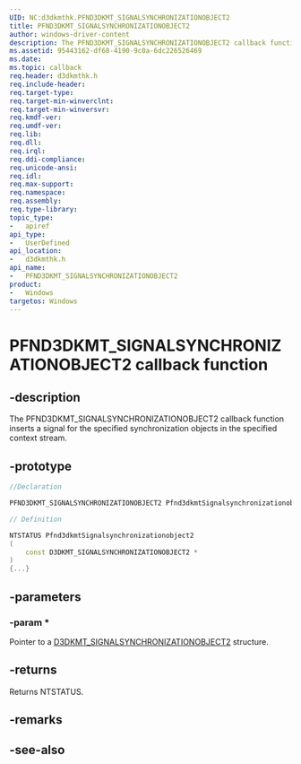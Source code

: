 ```yaml
---
UID: NC:d3dkmthk.PFND3DKMT_SIGNALSYNCHRONIZATIONOBJECT2
title: PFND3DKMT_SIGNALSYNCHRONIZATIONOBJECT2
author: windows-driver-content
description: The PFND3DKMT_SIGNALSYNCHRONIZATIONOBJECT2 callback function inserts a signal for the specified synchronization objects in the specified context stream.
ms.assetid: 95443162-df68-4190-9c0a-6dc226526469
ms.date: 
ms.topic: callback
req.header: d3dkmthk.h
req.include-header:
req.target-type:
req.target-min-winverclnt:
req.target-min-winversvr:
req.kmdf-ver:
req.umdf-ver:
req.lib:
req.dll:
req.irql: 
req.ddi-compliance:
req.unicode-ansi:
req.idl:
req.max-support:
req.namespace:
req.assembly:
req.type-library: 
topic_type: 
-	apiref
api_type: 
-	UserDefined
api_location: 
-	d3dkmthk.h
api_name: 
-	PFND3DKMT_SIGNALSYNCHRONIZATIONOBJECT2
product:
-	Windows
targetos: Windows
---
```


# PFND3DKMT_SIGNALSYNCHRONIZATIONOBJECT2 callback function

## -description

The PFND3DKMT_SIGNALSYNCHRONIZATIONOBJECT2 callback function inserts a signal for the specified synchronization objects in the specified context stream.

## -prototype

```cpp
//Declaration

PFND3DKMT_SIGNALSYNCHRONIZATIONOBJECT2 Pfnd3dkmtSignalsynchronizationobject2; 

// Definition

NTSTATUS Pfnd3dkmtSignalsynchronizationobject2 
(
	const D3DKMT_SIGNALSYNCHRONIZATIONOBJECT2 *
)
{...}

```

## -parameters

### -param * 

Pointer to a [D3DKMT_SIGNALSYNCHRONIZATIONOBJECT2](ns-d3dkmthk-_d3dkmt_signalsynchronizationobject2.md) structure.

## -returns

Returns NTSTATUS.


## -remarks




## -see-also
